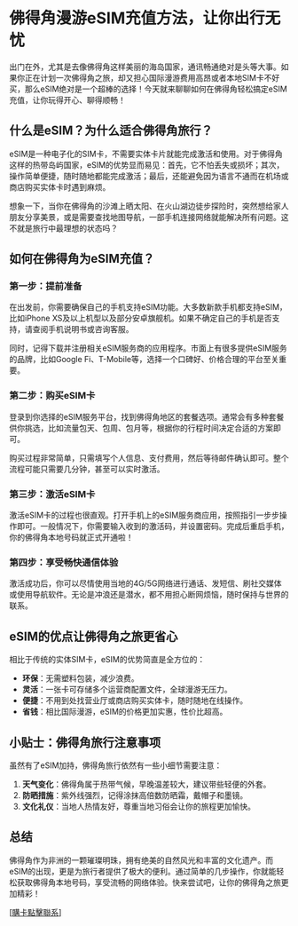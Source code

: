 # 佛得角漫游eSIM充值方法，让你出行无忧

出门在外，尤其是去像佛得角这样美丽的海岛国家，通讯畅通绝对是头等大事。如果你正在计划一次佛得角之旅，却又担心国际漫游费用高昂或者本地SIM卡不好买，那么eSIM绝对是一个超棒的选择！今天就来聊聊如何在佛得角轻松搞定eSIM充值，让你玩得开心、聊得顺畅！

## 什么是eSIM？为什么适合佛得角旅行？

eSIM是一种电子化的SIM卡，不需要实体卡片就能完成激活和使用。对于佛得角这样的热带岛屿国家，eSIM的优势显而易见：首先，它不怕丢失或损坏；其次，操作简单便捷，随时随地都能完成激活；最后，还能避免因为语言不通而在机场或商店购买实体卡时遇到麻烦。

想象一下，当你在佛得角的沙滩上晒太阳、在火山湖边徒步探险时，突然想给家人朋友分享美景，或是需要查找地图导航，一部手机连接网络就能解决所有问题。这不就是旅行中最理想的状态吗？

## 如何在佛得角为eSIM充值？

### 第一步：提前准备

在出发前，你需要确保自己的手机支持eSIM功能。大多数新款手机都支持eSIM，比如iPhone XS及以上机型以及部分安卓旗舰机。如果不确定自己的手机是否支持，请查阅手机说明书或咨询客服。

同时，记得下载并注册相关eSIM服务商的应用程序。市面上有很多提供eSIM服务的品牌，比如Google Fi、T-Mobile等，选择一个口碑好、价格合理的平台至关重要。

### 第二步：购买eSIM卡

登录到你选择的eSIM服务平台，找到佛得角地区的套餐选项。通常会有多种套餐供你挑选，比如流量包天、包周、包月等，根据你的行程时间决定合适的方案即可。

购买过程非常简单，只需填写个人信息、支付费用，然后等待邮件确认即可。整个流程可能只需要几分钟，甚至可以实时激活。

### 第三步：激活eSIM卡

激活eSIM卡的过程也很直观。打开手机上的eSIM服务商应用，按照指引一步步操作即可。一般情况下，你需要输入收到的激活码，并设置密码。完成后重启手机，你的佛得角本地号码就正式开通啦！

### 第四步：享受畅快通信体验

激活成功后，你可以尽情使用当地的4G/5G网络进行通话、发短信、刷社交媒体或使用导航软件。无论是冲浪还是潜水，都不用担心断网烦恼，随时保持与世界的联系。

## eSIM的优点让佛得角之旅更省心

相比于传统的实体SIM卡，eSIM的优势简直是全方位的：

- **环保**：无需塑料包装，减少浪费。
- **灵活**：一张卡可存储多个运营商配置文件，全球漫游无压力。
- **便捷**：不用到处找营业厅或商店购买实体卡，随时随地在线操作。
- **省钱**：相比国际漫游，eSIM的价格更加实惠，性价比超高。

## 小贴士：佛得角旅行注意事项

虽然有了eSIM加持，佛得角旅行依然有一些小细节需要注意：

1. **天气变化**：佛得角属于热带气候，早晚温差较大，建议带些轻便的外套。
2. **防晒措施**：紫外线强烈，记得涂抹高倍数防晒霜，戴帽子和墨镜。
3. **文化礼仪**：当地人热情友好，尊重当地习俗会让你的旅程更加愉快。

## 总结

佛得角作为非洲的一颗璀璨明珠，拥有绝美的自然风光和丰富的文化遗产。而eSIM的出现，更是为旅行者提供了极大的便利。通过简单的几步操作，你就能轻松获取佛得角本地号码，享受流畅的网络体验。快来尝试吧，让你的佛得角之旅更加精彩！

[[購卡點擊聯系](https://t.me/s/esim1088)]